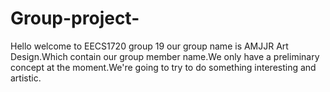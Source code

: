 # Group-project-
Hello welcome to EECS1720 group 19 our group name is AMJJR Art Design.Which contain our group member name.We only have a preliminary concept at the moment.We're going to try to do something interesting and artistic.
